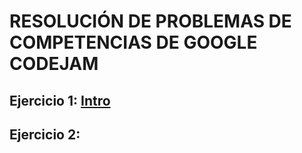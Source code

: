# RESOLUCIÓN DE PROBLEMAS DE COMPETENCIAS DE GOOGLE CODEJAM

## Ejercicio 1: [Intro](https://github.com/isaacaruquipa/GOOGLE_COMPTETITIONS/blob/main/indice.py)

## Ejercicio 2:

